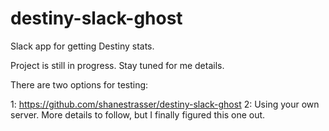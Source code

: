 # destiny-slack-ghost
Slack app for getting Destiny stats.

Project is still in progress. Stay tuned for me details.

There are two options for testing: 

1: https://github.com/shanestrasser/destiny-slack-ghost
2: Using your own server. More details to follow, but I finally figured this one out.
